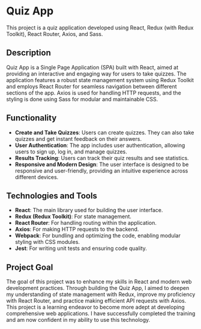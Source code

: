 # Quiz App

This project is a quiz application developed using React, Redux (with Redux Toolkit), React Router, Axios, and Sass.

## Description

Quiz App is a Single Page Application (SPA) built with React, aimed at providing an interactive and engaging way for users to take quizzes. The application features a robust state management system using Redux Toolkit and employs React Router for seamless navigation between different sections of the app. Axios is used for handling HTTP requests, and the styling is done using Sass for modular and maintainable CSS.

## Functionality

- **Create and Take Quizzes**: Users can create quizzes. They can also take quizzes and get instant feedback on their answers.
- **User Authentication**: The app includes user authentication, allowing users to sign up, log in, and manage quizzes.
- **Results Tracking**: Users can track their quiz results and see statistics.
- **Responsive and Modern Design**: The user interface is designed to be responsive and user-friendly, providing an intuitive experience across different devices.

## Technologies and Tools

- **React**: The main library used for building the user interface.
- **Redux (Redux Toolkit)**: For state management.
- **React Router**: For handling routing within the application.
- **Axios**: For making HTTP requests to the backend.
- **Webpack**: For bundling and optimizing the code, enabling modular styling with CSS modules.
- **Jest**: For writing unit tests and ensuring code quality.

## Project Goal

The goal of this project was to enhance my skills in React and modern web development practices. Through building the Quiz App, I aimed to deepen my understanding of state management with Redux, improve my proficiency with React Router, and practice making efficient API requests with Axios. This project is a learning endeavor to become more adept at developing comprehensive web applications. I have successfully completed the training and am now confident in my ability to use this technology.
